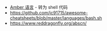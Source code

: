 - [Amber 语言](https://amber-lang.com/) - 转为 shell 代码
- https://github.com/jc91715/awesome-cheatsheets/blob/master/languages/bash.sh
- https://www.reddragonfly.org/abscn/
